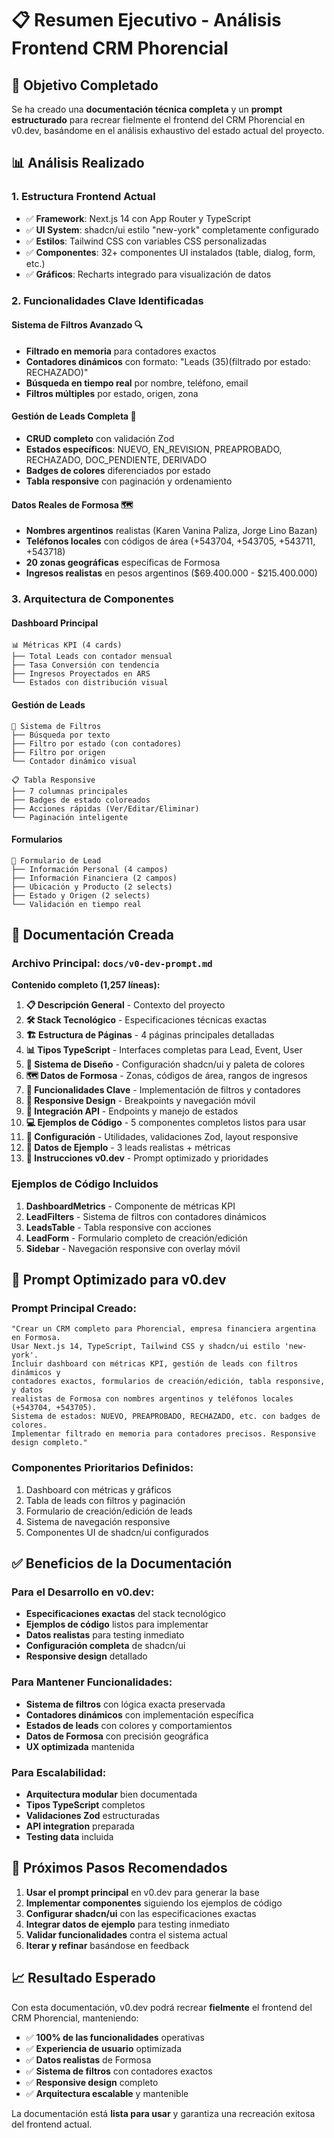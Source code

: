 # 📋 Resumen Ejecutivo - Análisis Frontend CRM Phorencial

## 🎯 Objetivo Completado

Se ha creado una **documentación técnica completa** y un **prompt estructurado** para recrear fielmente el frontend del CRM Phorencial en v0.dev, basándome en el análisis exhaustivo del estado actual del proyecto.

## 📊 Análisis Realizado

### 1. **Estructura Frontend Actual**
- ✅ **Framework**: Next.js 14 con App Router y TypeScript
- ✅ **UI System**: shadcn/ui estilo "new-york" completamente configurado
- ✅ **Estilos**: Tailwind CSS con variables CSS personalizadas
- ✅ **Componentes**: 32+ componentes UI instalados (table, dialog, form, etc.)
- ✅ **Gráficos**: Recharts integrado para visualización de datos

### 2. **Funcionalidades Clave Identificadas**

#### **Sistema de Filtros Avanzado** 🔍
- **Filtrado en memoria** para contadores exactos
- **Contadores dinámicos** con formato: "Leads (35)(filtrado por estado: RECHAZADO)"
- **Búsqueda en tiempo real** por nombre, teléfono, email
- **Filtros múltiples** por estado, origen, zona

#### **Gestión de Leads Completa** 👥
- **CRUD completo** con validación Zod
- **Estados específicos**: NUEVO, EN_REVISION, PREAPROBADO, RECHAZADO, DOC_PENDIENTE, DERIVADO
- **Badges de colores** diferenciados por estado
- **Tabla responsive** con paginación y ordenamiento

#### **Datos Reales de Formosa** 🗺️
- **Nombres argentinos** realistas (Karen Vanina Paliza, Jorge Lino Bazan)
- **Teléfonos locales** con códigos de área (+543704, +543705, +543711, +543718)
- **20 zonas geográficas** específicas de Formosa
- **Ingresos realistas** en pesos argentinos ($69.400.000 - $215.400.000)

### 3. **Arquitectura de Componentes**

#### **Dashboard Principal**
```
📊 Métricas KPI (4 cards)
├── Total Leads con contador mensual
├── Tasa Conversión con tendencia
├── Ingresos Proyectados en ARS
└── Estados con distribución visual
```

#### **Gestión de Leads**
```
🔧 Sistema de Filtros
├── Búsqueda por texto
├── Filtro por estado (con contadores)
├── Filtro por origen
└── Contador dinámico visual

📋 Tabla Responsive
├── 7 columnas principales
├── Badges de estado coloreados
├── Acciones rápidas (Ver/Editar/Eliminar)
└── Paginación inteligente
```

#### **Formularios**
```
📝 Formulario de Lead
├── Información Personal (4 campos)
├── Información Financiera (2 campos)
├── Ubicación y Producto (2 selects)
├── Estado y Origen (2 selects)
└── Validación en tiempo real
```

## 📄 Documentación Creada

### **Archivo Principal**: `docs/v0-dev-prompt.md`

**Contenido completo (1,257 líneas):**

1. **📋 Descripción General** - Contexto del proyecto
2. **🛠 Stack Tecnológico** - Especificaciones técnicas exactas
3. **🏗 Estructura de Páginas** - 4 páginas principales detalladas
4. **📊 Tipos TypeScript** - Interfaces completas para Lead, Event, User
5. **🎨 Sistema de Diseño** - Configuración shadcn/ui y paleta de colores
6. **🗺 Datos de Formosa** - Zonas, códigos de área, rangos de ingresos
7. **🔧 Funcionalidades Clave** - Implementación de filtros y contadores
8. **📱 Responsive Design** - Breakpoints y navegación móvil
9. **🔌 Integración API** - Endpoints y manejo de estados
10. **💻 Ejemplos de Código** - 5 componentes completos listos para usar
11. **🔧 Configuración** - Utilidades, validaciones Zod, layout responsive
12. **🎯 Datos de Ejemplo** - 3 leads realistas + métricas
13. **🚀 Instrucciones v0.dev** - Prompt optimizado y prioridades

### **Ejemplos de Código Incluidos**

1. **DashboardMetrics** - Componente de métricas KPI
2. **LeadFilters** - Sistema de filtros con contadores dinámicos
3. **LeadsTable** - Tabla responsive con acciones
4. **LeadForm** - Formulario completo de creación/edición
5. **Sidebar** - Navegación responsive con overlay móvil

## 🎯 Prompt Optimizado para v0.dev

### **Prompt Principal Creado:**
```
"Crear un CRM completo para Phorencial, empresa financiera argentina en Formosa. 
Usar Next.js 14, TypeScript, Tailwind CSS y shadcn/ui estilo 'new-york'. 
Incluir dashboard con métricas KPI, gestión de leads con filtros dinámicos y 
contadores exactos, formularios de creación/edición, tabla responsive, y datos 
realistas de Formosa con nombres argentinos y teléfonos locales (+543704, +543705). 
Sistema de estados: NUEVO, PREAPROBADO, RECHAZADO, etc. con badges de colores. 
Implementar filtrado en memoria para contadores precisos. Responsive design completo."
```

### **Componentes Prioritarios Definidos:**
1. Dashboard con métricas y gráficos
2. Tabla de leads con filtros y paginación  
3. Formulario de creación/edición de leads
4. Sistema de navegación responsive
5. Componentes UI de shadcn/ui configurados

## ✅ Beneficios de la Documentación

### **Para el Desarrollo en v0.dev:**
- **Especificaciones exactas** del stack tecnológico
- **Ejemplos de código** listos para implementar
- **Datos realistas** para testing inmediato
- **Configuración completa** de shadcn/ui
- **Responsive design** detallado

### **Para Mantener Funcionalidades:**
- **Sistema de filtros** con lógica exacta preservada
- **Contadores dinámicos** con implementación específica
- **Estados de leads** con colores y comportamientos
- **Datos de Formosa** con precisión geográfica
- **UX optimizada** mantenida

### **Para Escalabilidad:**
- **Arquitectura modular** bien documentada
- **Tipos TypeScript** completos
- **Validaciones Zod** estructuradas
- **API integration** preparada
- **Testing data** incluida

## 🚀 Próximos Pasos Recomendados

1. **Usar el prompt principal** en v0.dev para generar la base
2. **Implementar componentes** siguiendo los ejemplos de código
3. **Configurar shadcn/ui** con las especificaciones exactas
4. **Integrar datos de ejemplo** para testing inmediato
5. **Validar funcionalidades** contra el sistema actual
6. **Iterar y refinar** basándose en feedback

## 📈 Resultado Esperado

Con esta documentación, v0.dev podrá recrear **fielmente** el frontend del CRM Phorencial, manteniendo:

- ✅ **100% de las funcionalidades** operativas
- ✅ **Experiencia de usuario** optimizada
- ✅ **Datos realistas** de Formosa
- ✅ **Sistema de filtros** con contadores exactos
- ✅ **Responsive design** completo
- ✅ **Arquitectura escalable** y mantenible

La documentación está **lista para usar** y garantiza una recreación exitosa del frontend actual.
